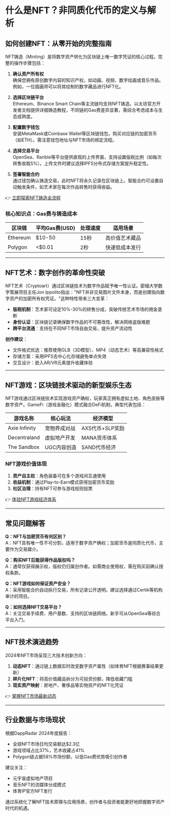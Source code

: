 # 什么是NFT？非同质化代币的定义与解析

## 如何创建NFT：从零开始的完整指南

NFT铸造（Minting）是将数字资产转化为区块链上唯一数字凭证的核心过程。完整的操作步骤包括：

1. **确认资产所有权**  
   确保您拥有原创数字内容的知识产权，如动画、视频、数字绘画或音乐作品。例如，一位插画师可以将其绘制的数字藏品进行NFT化。

2. **选择区块链平台**  
   Ethereum、Binance Smart Chain等主流链均支持NFT铸造。以太坊官方开发者文档提供详细铸造教程，不同链的Gas费差异显著，需综合考虑成本与生态成熟度。

3. **配置数字钱包**  
   安装MetaMask或Coinbase Wallet等区块链钱包，购买对应链的加密货币（如ETH）。需注意钱包地址与NFT市场的绑定流程。

4. **选择交易平台**  
   OpenSea、Rarible等平台提供直观的上传界面，支持设置版税比例（如每次转售收取5%）。上传文件时建议选择IPFS分布式存储方案提升稳定性。

5. **签署智能合约**  
   通过钱包确认铸造交易，此时NFT将永久记录在区块链上。智能合约可设置自动触发条件，如艺术家在每次作品转售时获得收益。

👉 [立即探索NFT铸造全流程](https://bit.ly/okx_welcome)

### 核心知识点：Gas费与铸造成本
| 区块链   | 平均Gas费(USD) | 处理速度 | 适用场景         |
|----------|----------------|----------|------------------|
| Ethereum | $10-50         | 15秒     | 高价值艺术藏品   |
| Polygon  | <$0.01         | 2秒      | 快速低成本发行   |

---

## NFT艺术：数字创作的革命性突破

NFT艺术（Cryptoart）通过区块链技术为数字作品赋予唯一性认证。密缅大学数字策展项目主任Jon Ippolito指出："NFT并非交易图片文件本身，而是创建指向数字资产的加密所有权凭证。"这种特性带来三大变革：

- **版税机制**：艺术家可设定10%-30%的转售分成，突破传统艺术市场的佣金垄断
- **身份认证**：区块链记录确保数字作品的不可篡改性，解决网络盗版难题
- **跨平台流通**：支持在不同NFT市场自由交易，提升资产流动性

**创作建议**：  
- 文件格式优选：推荐使用GLB（3D模型）、MP4（动态艺术）等高兼容性格式  
- 存储方案：采用IPFS去中心化存储避免单点失效  
- 交互设计：嵌入AR/VR元素提升收藏体验  

---

## NFT游戏：区块链技术驱动的新型娱乐生态

NFT游戏通过区块链技术实现游戏资产确权，玩家真正拥有虚拟土地、角色皮肤等数字资产。GameFi（游戏金融化）模式融合DeFi机制，典型代表包括：

| 游戏名称          | 核心玩法               | 经济模型           |
|-------------------|------------------------|--------------------|
| Axie Infinity     | 宠物养成对战           | AXS代币+SLP奖励    |
| Decentraland      | 虚拟地产开发           | MANA货币体系       |
| The Sandbox       | UGC内容创造            | SAND代币经济       |

### NFT游戏价值体现
1. **资产自主权**：角色装备可在多个游戏间互通使用  
2. **收益机制**：通过Play-to-Earn模式获得加密货币奖励  
3. **社区治理**：持有NFT可参与游戏规则投票  

👉 [体验NFT游戏经济体系](https://bit.ly/okx_welcome)

---

## 常见问题解答

**Q：NFT与加密货币有何区别？**  
A：NFT具有唯一性不可分割，适用于数字资产确权；加密货币是同质化代币，主要作为交易媒介。

**Q：购买NFT后能获得作品版权吗？**  
A：通常仅获得展示权，版权仍归属创作者。如需商业使用权，需在购买前确认授权条款。

**Q：NFT游戏如何保证资产安全？**  
A：采用智能合约自动执行交易，所有记录公开透明。建议选择通过Certik等机构审计的项目。

**Q：如何选择NFT交易平台？**  
A：关注交易手续费、用户基数、支持的区块链网络。新手可从OpenSea等综合平台入门。

---

## NFT技术演进趋势

2024年NFT市场呈现三大技术创新方向：

1. **动态NFT**：通过链上数据实时改变数字资产属性（如体育NFT根据赛事结果更新）  
2. **碎片化NFT**：将高价值藏品拆分为可投资份额，降低收藏门槛  
3. **现实资产映射**：房地产、奢侈品等实物资产的NFT化凭证  

👉 [掌握NFT市场最新动态](https://bit.ly/okx_welcome)

---

## 行业数据与市场现状

根据DappRadar 2024年度报告：
- 全球NFT市场日均交易额达$2.3亿  
- 游戏领域占比37%，艺术收藏占41%  
- Polygon链占据58%市场份额，以低Gas费优势吸引创作者  

建议关注：
- 元宇宙虚拟地产项目  
- 音乐NFT的流媒体分成模式  
- 体育IP官方NFT发行  

通过系统化了解NFT技术原理与应用场景，创作者与投资者能更好地把握数字资产时代的机遇。